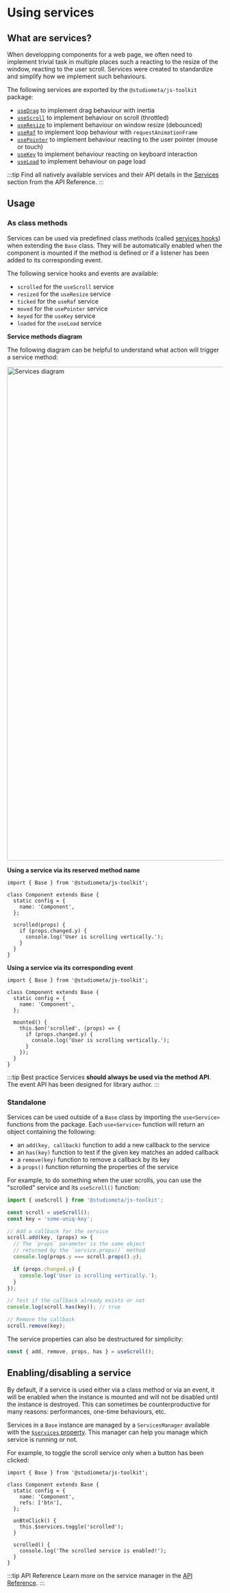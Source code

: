 # Using services

## What are services?

When developping components for a web page, we often need to implement trivial task in multiple places such a reacting to the resize of the window, reacting to the user scroll. Services were created to standardize and simplify how we implement such behaviours.

The following services are exported by the `@studiometa/js-toolkit` package:

- [`useDrag`](/api/services/useDrag.html) to implement drag behaviour with inertia
- [`useScroll`](/api/services/useScroll.html) to implement behaviour on scroll (throttled)
- [`useResize`](/api/services/useResize.html) to implement behaviour on window resize (debounced)
- [`useRaf`](/api/services/useRaf.html) to implement loop behaviour with `requestAnimationFrame`
- [`usePointer`](/api/services/usePointer.html) to implement behaviour reacting to the user pointer (mouse or touch)
- [`useKey`](/api/services/useKey.html) to implement behaviour reacting on keyboard interaction
- [`useLoad`](/api/services/useLoad.html) to implement behaviour on page load

:::tip
Find all natively available services and their API details in the [Services](/api/services/) section from the API Reference.
:::

## Usage

### As class methods

Services can be used via predefined class methods (called [services hooks](/api/methods-hooks-services.html)) when extending the `Base` class. They will be automatically enabled when the component is mounted if the method is defined or if a listener has been added to its corresponding event.

The following service hooks and events are available:

- `scrolled` for the `useScroll` service
- `resized` for the `useResize` service
- `ticked` for the `useRaf` service
- `moved` for the `usePointer` service
- `keyed` for the `useKey` service
- `loaded` for the `useLoad` service

**Service methods diagram**

The following diagram can be helpful to understand what action will trigger a service method:

<div class="my-10 block-full-width">
  <img src="../../assets/services-diagram.png" alt="Services diagram" width="3198" height="1150">
</div>

**Using a service via its reserved method name**

```js{8-12}
import { Base } from '@studiometa/js-toolkit';

class Component extends Base {
  static config = {
    name: 'Component',
  };

  scrolled(props) {
    if (props.changed.y) {
      console.log('User is scrolling vertically.');
    }
  }
}
```

**Using a service via its corresponding event**

```js{9-13}
import { Base } from '@studiometa/js-toolkit';

class Component extends Base {
  static config = {
    name: 'Component',
  };

  mounted() {
    this.$on('scrolled', (props) => {
      if (props.changed.y) {
        console.log('User is scrolling vertically.');
      }
    });
  }
}
```

:::tip Best practice
Services **should always be used via the method API**. The event API has been designed for library author.
:::

### Standalone

Services can be used outside of a `Base` class by importing the `use<Service>` functions from the package. Each `use<Service>` function will return an object containing the following:

- an `add(key, callback)` function to add a new callback to the service
- an `has(key)` function to test if the given key matches an added callback
- a `remove(key)` function to remove a callback by its key
- a `props()` function returning the properties of the service

For example, to do something when the user scrolls, you can use the "scrolled" service and its `useScroll()` function:

```js
import { useScroll } from '@studiometa/js-toolkit';

const scroll = useScroll();
const key = 'some-uniq-key';

// Add a callback for the service
scroll.add(key, (props) => {
  // The `props` parameter is the same object
  // returned by the `service.props()` method
  console.log(props.y === scroll.props().y);

  if (props.changed.y) {
    console.log('User is scrolling vertically.');
  }
});

// Test if the callback already exists or not
console.log(scroll.has(key)); // true

// Remove the callback
scroll.remove(key);
```

The service properties can also be destructured for simplicity:

```js
const { add, remove, props, has } = useScroll();
```

## Enabling/disabling a service

By default, if a service is used either via a class method or via an event, it will be enabled when the instance is mounted and will not be disabled until the instance is destroyed. This can sometimes be counterproductive for many reasons: performances, one-time behaviours, etc.

Services in a `Base` instance are managed by a `ServicesManager` available with the [`$services` property](/api/instance-properties.html#services). This manager can help you manage which service is running or not.

For example, to toggle the scroll service only when a button has been clicked:

```js{10,13-15}
import { Base } from '@studiometa/js-toolkit';

class Component extends Base {
  static config = {
    name: 'Component',
    refs: ['btn'],
  };

  onBtnClick() {
    this.$services.toggle('scrolled');
  }

  scrolled() {
    console.log('The scrolled service is enabled!');
  }
}
```

:::tip API Reference
Learn more on the service manager in the [API Reference](/api/instance-properties.html#services).
:::
